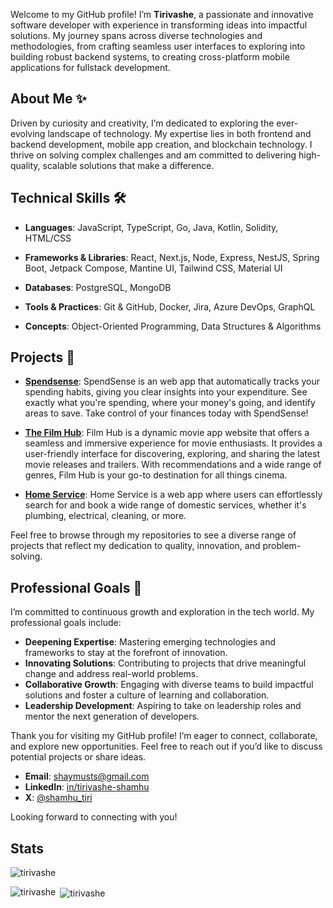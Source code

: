 Welcome to my GitHub profile! I’m **Tirivashe**, a passionate and innovative software developer with experience in transforming ideas into impactful solutions. My journey spans across diverse technologies and methodologies, from crafting seamless user interfaces to exploring into building robust backend systems, to creating cross-platform mobile applications for fullstack development.

## About Me ✨

Driven by curiosity and creativity, I’m dedicated to exploring the ever-evolving landscape of technology. My expertise lies in both frontend and backend development, mobile app creation, and blockchain technology. I thrive on solving complex challenges and am committed to delivering high-quality, scalable solutions that make a difference.

## Technical Skills 🛠️

- **Languages**: JavaScript, TypeScript, Go, Java, Kotlin, Solidity, HTML/CSS

- **Frameworks & Libraries**: React, Next.js, Node, Express, NestJS, Spring Boot, Jetpack Compose, Mantine UI, Tailwind CSS, Material UI

- **Databases**: PostgreSQL, MongoDB

- **Tools & Practices**: Git & GitHub, Docker, Jira, Azure DevOps, GraphQL

- **Concepts**: Object-Oriented Programming, Data Structures & Algorithms

## Projects 🚀

- **[Spendsense](https://shamhu-spendsense.vercel.app)**: SpendSense is an web app that automatically tracks your spending habits, giving you clear insights into your expenditure. See exactly what you're spending, where your money's going, and identify areas to save. Take control of your finances today with SpendSense!
 
- **[The Film Hub](https://shamhu-film-hub.vercel.app)**: Film Hub is a dynamic movie app website that offers a seamless and immersive experience for movie enthusiasts. It provides a user-friendly interface for discovering, exploring, and sharing the latest movie releases and trailers. With recommendations and a wide range of genres, Film Hub is your go-to destination for all things cinema.

- **[Home Service](https://shamhu-home-service.vercel.app)**: Home Service is a web app where users can effortlessly search for and book a wide range of domestic services, whether it's plumbing, electrical, cleaning, or more.

Feel free to browse through my repositories to see a diverse range of projects that reflect my dedication to quality, innovation, and problem-solving.

## Professional Goals 🎯

I’m committed to continuous growth and exploration in the tech world. My professional goals include:

- **Deepening Expertise**: Mastering emerging technologies and frameworks to stay at the forefront of innovation.
- **Innovating Solutions**: Contributing to projects that drive meaningful change and address real-world problems.
- **Collaborative Growth**: Engaging with diverse teams to build impactful solutions and foster a culture of learning and collaboration.
- **Leadership Development**: Aspiring to take on leadership roles and mentor the next generation of developers.

Thank you for visiting my GitHub profile! I’m eager to connect, collaborate, and explore new opportunities. Feel free to reach out if you’d like to discuss potential projects or share ideas.

- **Email**: [shaymusts@gmail.com](mailto:shaymusts@gmail.com)
- **LinkedIn**: [in/tirivashe-shamhu](https://www.linkedin.com/in/tirivashe-shamhu)
- **X**: [@shamhu_tiri](https://x.com/shamhu_tiri)

Looking forward to connecting with you!

## Stats

<p><img align="center" src="https://github-readme-streak-stats.herokuapp.com/?user=tirivashe&" alt="tirivashe" /></p>

<p><img align="left" src="https://github-readme-stats.vercel.app/api/top-langs?username=tirivashe&show_icons=true&locale=en&layout=compact" alt="tirivashe" /></p>

<p>&nbsp;<img align="center" src="https://github-readme-stats.vercel.app/api?username=tirivashe&show_icons=true&locale=en" alt="tirivashe" /></p>
